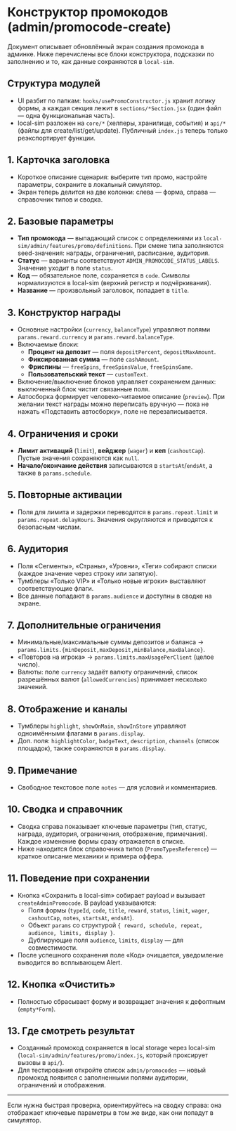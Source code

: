 # Конструктор промокодов (admin/promocode-create)

Документ описывает обновлённый экран создания промокода в админке. Ниже перечислены все блоки конструктора, подсказки по заполнению и то, как данные сохраняются в `local-sim`.

## Структура модулей
- UI разбит по папкам: `hooks/usePromoConstructor.js` хранит логику формы, а каждая секция лежит в `sections/*Section.jsx` (один файл — одна функциональная часть).
- local-sim разложен на `core/*` (хелперы, хранилище, события) и `api/*` (файлы для create/list/get/update). Публичный `index.js` теперь только реэкспортирует функции.

## 1. Карточка заголовка
- Короткое описание сценария: выберите тип промо, настройте параметры, сохраните в локальный симулятор.
- Экран теперь делится на две колонки: слева — форма, справа — справочник типов и сводка.

## 2. Базовые параметры
- **Тип промокода** — выпадающий список с определениями из `local-sim/admin/features/promo/definitions`. При смене типа заполняются seed-значения: награды, ограничения, расписание, аудитория.
- **Статус** — варианты соответствуют `ADMIN_PROMOCODE_STATUS_LABELS`. Значение уходит в поле `status`.
- **Код** — обязательное поле, сохраняется в `code`. Символы нормализуются в local-sim (верхний регистр и подчёркивания).
- **Название** — произвольный заголовок, попадает в `title`.

## 3. Конструктор награды
- Основные настройки (`currency`, `balanceType`) управляют полями `params.reward.currency` и `params.reward.balanceType`.
- Включаемые блоки:
  - **Процент на депозит** — поля `depositPercent`, `depositMaxAmount`.
  - **Фиксированная сумма** — поле `cashAmount`.
  - **Фриспины** — `freeSpins`, `freeSpinsValue`, `freeSpinsGame`.
  - **Пользовательский текст** — `customText`.
- Включение/выключение блоков управляет сохранением данных: выключенный блок чистит связанные поля.
- Автосборка формирует человеко-читаемое описание (`preview`). При желании текст награды можно переписать вручную — пока не нажать «Подставить автосборку», поле не перезаписывается.

## 4. Ограничения и сроки
- **Лимит активаций** (`limit`), **вейджер** (`wager`) и **кеп** (`cashoutCap`). Пустые значения сохраняются как `null`.
- **Начало/окончание действия** записываются в `startsAt`/`endsAt`, а также в `params.schedule`.

## 5. Повторные активации
- Поля для лимита и задержки переводятся в `params.repeat.limit` и `params.repeat.delayHours`. Значения округляются и приводятся к безопасным числам.

## 6. Аудитория
- Поля «Сегменты», «Страны», «Уровни», «Теги» собирают списки (каждое значение через строку или запятую).
- Тумблеры «Только VIP» и «Только новые игроки» выставляют соответствующие флаги.
- Все данные попадают в `params.audience` и доступны в сводке на экране.

## 7. Дополнительные ограничения
- Минимальные/максимальные суммы депозитов и баланса → `params.limits.{minDeposit,maxDeposit,minBalance,maxBalance}`.
- «Повторов на игрока» → `params.limits.maxUsagePerClient` (целое число).
- Валюты: поле `currency` задаёт валюту ограничений, список разрешённых валют (`allowedCurrencies`) принимает несколько значений.

## 8. Отображение и каналы
- Тумблеры `highlight`, `showOnMain`, `showInStore` управляют одноимёнными флагами в `params.display`.
- Доп. поля: `highlightColor`, `badgeText`, `description`, `channels` (список площадок), также сохраняются в `params.display`.

## 9. Примечание
- Свободное текстовое поле `notes` — для условий и комментариев.

## 10. Сводка и справочник
- Сводка справа показывает ключевые параметры (тип, статус, награда, аудитория, ограничения, отображение, примечания). Каждое изменение формы сразу отражается в списке.
- Ниже находится блок справочника типов (`PromoTypesReference`) — краткое описание механики и примера оффера.

## 11. Поведение при сохранении
- Кнопка «Сохранить в local-sim» собирает payload и вызывает `createAdminPromocode`. В payload указываются:
  - Поля формы (`typeId`, `code`, `title`, `reward`, `status`, `limit`, `wager`, `cashoutCap`, `notes`, `startsAt`, `endsAt`).
  - Объект `params` со структурой `{ reward, schedule, repeat, audience, limits, display }`.
  - Дублирующие поля `audience`, `limits`, `display` — для совместимости.
- После успешного сохранения поле «Код» очищается, уведомление выводится во всплывающем Alert.

## 12. Кнопка «Очистить»
- Полностью сбрасывает форму и возвращает значения к дефолтным (`empty*Form`).

## 13. Где смотреть результат
- Созданный промокод сохраняется в local storage через local-sim (`local-sim/admin/features/promo/index.js`, который проксирует вызовы в `api/`).
- Для тестирования откройте список `admin/promocodes` — новый промокод появится с заполненными полями аудитории, ограничений и отображения.

---
Если нужна быстрая проверка, ориентируйтесь на сводку справа: она отображает ключевые параметры в том же виде, как они попадут в симулятор.

